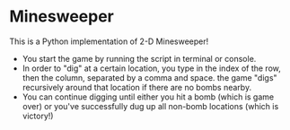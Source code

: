 # Minesweeper
This is a Python implementation of 2-D Minesweeper!
* You start the game by running the script in terminal or console.
* In order to "dig" at a certain location, you type in the index of the row, then the column, separated by a comma and space. the game "digs" recursively around that location if there are no bombs nearby.
* You can continue digging until either you hit a bomb (which is game over) or you've successfully dug up all non-bomb locations (which is victory!)